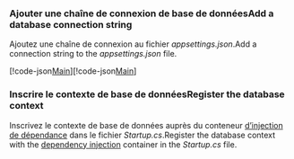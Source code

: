 <a name="cs"></a>
### <a name="add-a-database-connection-string"></a><span data-ttu-id="13af0-101">Ajouter une chaîne de connexion de base de données</span><span class="sxs-lookup"><span data-stu-id="13af0-101">Add a database connection string</span></span>

<span data-ttu-id="13af0-102">Ajoutez une chaîne de connexion au fichier *appsettings.json*.</span><span class="sxs-lookup"><span data-stu-id="13af0-102">Add a connection string to the *appsettings.json* file.</span></span>

<span data-ttu-id="13af0-103">[!code-json[Main](../../tutorials/razor-pages/razor-pages-start/sample/RazorPagesMovie/appsettings_SQLite.json?highlight=8-10)]</span><span class="sxs-lookup"><span data-stu-id="13af0-103">[!code-json[Main](../../tutorials/razor-pages/razor-pages-start/sample/RazorPagesMovie/appsettings_SQLite.json?highlight=8-10)]</span></span>

<a name="reg"></a>
###  <a name="register-the-database-context"></a><span data-ttu-id="13af0-104">Inscrire le contexte de base de données</span><span class="sxs-lookup"><span data-stu-id="13af0-104">Register the database context</span></span>

<span data-ttu-id="13af0-105">Inscrivez le contexte de base de données auprès du conteneur [d’injection de dépendance](xref:fundamentals/dependency-injection) dans le fichier *Startup.cs*.</span><span class="sxs-lookup"><span data-stu-id="13af0-105">Register the database context with the [dependency injection](xref:fundamentals/dependency-injection) container in the *Startup.cs* file.</span></span>